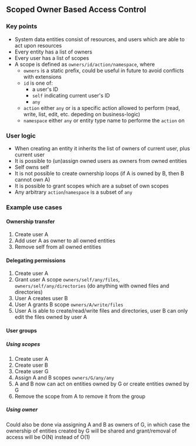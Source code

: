 ## Scoped Owner Based Access Control
### Key points
- System data entities consist of resources, and users which are able to act upon resources
- Every entity has a list of owners
- Every user has a list of scopes
- A scope is defined as `owners/id/action/namespace`, where
  - `owners` is a static prefix, could be useful in future to avoid conflicts with extensions
  - `id` is one of:
    - a user's ID
    - `self` indicating current user's ID
    - `any`
  - `action` either `any` or is a specific action allowed to perform (read, write, list, edit, etc. depeding on business-logic)
  - `namespace` either `any` or entity type name to performe the `action` on

### User logic
- When creating an entity it inherits the list of owners of current user, plus current user
- It is possible to (un)assign owned users as owners from owned entities
- Self owns self
- It is not possible to create ownership loops (if A is owned by B, then B cannot own A)
- It is possible to grant scopes which are a subset of own scopes
- Any arbitrary `action`/`namespace` is a subset of `any`

### Example use cases
#### Ownership transfer
1. Create user A
1. Add user A as owner to all owned entities
1. Remove self from all owned entities

#### Delegating permissions
1. Create user A
1. Grant user A scope `owners/self/any/files`, `owners/self/any/directories` (do anything with owned files and directories)
1. User A creates user B
1. User A grants B scope `owners/A/write/files`
1. User A is able to create/read/write files and directories, user B can only edit the files owned by user A

#### User groups
##### Using scopes
1. Create user A
1. Create user B
1. Create user G
1. Assign A and B scopes `owners/G/any/any`
1. A and B now can act on entities owned by G or create entities owned by G
1. Remove the scope from A to remove it from the group
##### Using owner
Could also be done via assigning A and B as owners of G, in which case the ownership of entities created by G will be shared and grant/removal of access will be O(N) instead of O(1)
